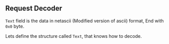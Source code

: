 ## Request Decoder

`Text` field is the data in netascii (Modified version of ascii) format, End with `0x0` byte.

Lets define the structure called `Text`, that knows how to decode.

<style>
    .codeblock::-webkit-scrollbar {
        display: none;
    }
    /* Hide scrollbar for IE, Edge and Firefox */
    .codeblock {
      -ms-overflow-style: none;  /* IE and Edge */
      scrollbar-width: none;  /* Firefox */
    }
    .codeblock {
        width: 100%;
        overflow-y: hidden; /* Hide vertical scrollbar */
        overflow-x: hidden; /* Hide horizontal scrollbar */
    }

    button {
        background-color: #212121;
        color: #ddd;
        padding: 10px;
        border: none;
        cursor: pointer;
        font-size: 17px;
        border-radius: 5px;
    }
    
    /* matarial ui range input */
    
</style>
<link rel="stylesheet" href="./assets/code.slideshow.css">

<div class="codeblock">
    <div class="codeblock" id="decoder"></div>
</div>



<script type="module">
    import "/assets/index.js";
    code.text(document.getElementById("decoder"))
</script>

